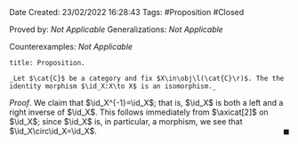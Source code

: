 <br />
<br />

Date Created: 23/02/2022 16:28:43
Tags: #Proposition #Closed 

Proved by: _Not Applicable_
Generalizations: _Not Applicable_

Counterexamples: _Not Applicable_

``` ad-Proposition
title: Proposition.

_Let $\cat{C}$ be a category and fix $X\in\obj\l(\cat{C}\r)$. The the identity morphism $\id_X:X\to X$ is an isomorphism._

```

_Proof_. We claim that $\id_X^{-1}=\id_X$; that is, $\id_X$ is both a left and a right inverse of $\id_X$. This follows immediately from $\axicat[2]$ on $\id_X$; since $\id_X$ is, in particular, a morphism, we see that $\id_X\circ\id_X=\id_X$.<span style="float:right;">$\blacksquare$</span>
